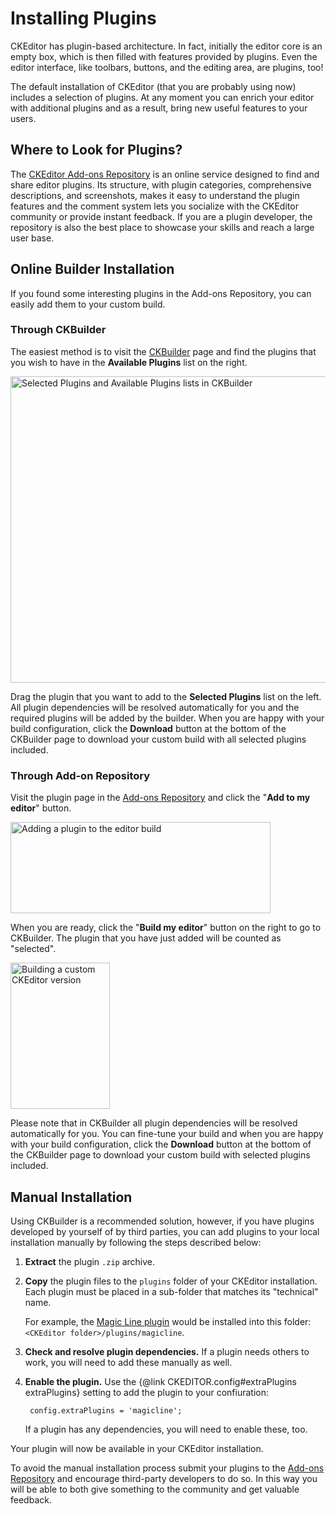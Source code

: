 # Installing Plugins

CKEditor has plugin-based architecture. In fact, initially the editor core is an empty box, which is then filled with features provided by plugins. Even the editor interface, like toolbars, buttons, and the editing area, are plugins, too!

The default installation of CKEditor (that you are probably using now) includes a selection of plugins. At any moment you can enrich your editor with additional plugins and as a result, bring new useful features to your users.

## Where to Look for Plugins?

The [CKEditor Add-ons Repository](http://ckeditor.com/addons/plugins) is an online service designed to find and share editor plugins. Its structure, with plugin categories, comprehensive descriptions, and screenshots, makes it easy to understand the plugin features and the comment system lets you socialize with the CKEditor community or provide instant feedback. If you are a plugin developer, the repository is also the best place to showcase your skills and reach a large user base.

## Online Builder Installation

If you found some interesting plugins in the Add-ons Repository, you can easily add them to your custom build.

### Through CKBuilder

The easiest method is to visit the [CKBuilder](http://ckeditor.com/builder) page and find the plugins that you wish to have in the **Available Plugins** list on the right.

<img src="guides/dev_plugin/add_plugin_ckbuilder_3.png" alt="Selected Plugins and Available Plugins lists in CKBuilder" width="786" height="490">

Drag the plugin that you want to add to the **Selected Plugins** list on the left. All plugin dependencies will be resolved automatically for you and the required plugins will be added by the builder. When you are happy with your build configuration, click the **Download** button at the bottom of the CKBuilder page to download your custom build with all selected plugins included.

### Through Add-on Repository

Visit the plugin page in the [Add-ons Repository](http://ckeditor.com/addons/plugins/all) and click the "**Add to my editor**" button.

<img src="guides/dev_plugin/add_plugin_ckbuilder_1.png" alt="Adding a plugin to the editor build" width="416" height="146">

When you are ready, click the "**Build my editor**" button on the right to go to CKBuilder. The plugin that you have just added will be counted as "selected".

<img src="guides/dev_plugin/add_plugin_ckbuilder_2.png" alt="Building a custom CKEditor version" width="159" height="234">

Please note that in CKBuilder all plugin dependencies will be resolved automatically for you. You can fine-tune your build and when you are happy with your build configuration, click the **Download** button at the bottom of the CKBuilder page to download your custom build with selected plugins included.

## Manual Installation

Using CKBuilder is a recommended solution, however, if you have plugins developed by yourself of by third parties, you can add plugins to your local installation manually by following the steps described below:

1. **Extract** the plugin `.zip` archive.

2. **Copy** the plugin files to the `plugins` folder of your CKEditor installation. Each plugin must be placed in a sub-folder that matches its "technical" name.

	For example, the [Magic Line plugin](http://ckeditor.com/addon/magicline) would be installed into this folder: `<CKEditor folder>/plugins/magicline`.

3. **Check and resolve plugin dependencies.** If a plugin needs others to work, you will need to add these manually as well.
	
4. **Enable the plugin.** Use the {@link CKEDITOR.config#extraPlugins extraPlugins} setting to add the plugin to your confiuration:

		config.extraPlugins = 'magicline';
	
	If a plugin has any dependencies, you will need to enable these, too.

Your plugin will now be available in your CKEditor installation.

<p class="tip">
	To avoid the manual installation process submit your plugins to the <a href="http://ckeditor.com/addons/plugins/all">Add-ons Repository</a> and encourage third-party developers to do so. In this way you will be able to both give something to the community and get valuable feedback.
</p>